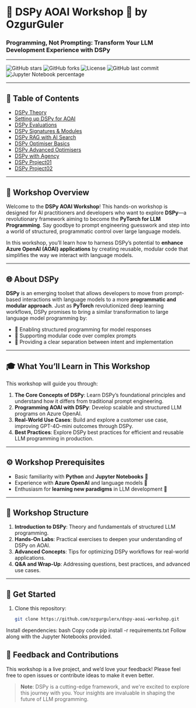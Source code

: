 





# 🧠 DSPy AOAI Workshop 🚀 by OzgurGuler
### Programming, Not Prompting: Transform Your LLM Development Experience with DSPy

---

![GitHub stars](https://img.shields.io/github/stars/ozgurgulerx/dspy-aoai-workshop)
![GitHub forks](https://img.shields.io/github/forks/ozgurgulerx/dspy-aoai-workshop)
![License](https://img.shields.io/github/license/ozgurgulerx/dspy-aoai-workshop)
![GitHub last commit](https://img.shields.io/github/last-commit/ozgurgulerx/dspy-aoai-workshop)
![Jupyter Notebook percentage](https://img.shields.io/github/languages/top/ozgurgulerx/dspy-aoai-workshop?label=jupyter%20notebook)

---
## 📑 Table of Contents
- [DSPy Theory](./content/0.dspy-theory.ipynb)
- [Setting up DSPy for AOAI](./content/setting-dspy-aoai.ipynb)
- [DSPy Evaluations](./content/dspy-evals.ipynb)
- [DSPy Signatures & Modules](./content/dspy-signatures-modules.ipynb)
- [DSPy RAG with AI Search](./content/dspy-rag-with-aisearch.ipynb)
- [DSPy Optimiser Basics](./content/dspy-optimisers-basics.ipynb)
- [DSPy Advanced Optimisers](./content/dspy-advanced-optimizers-miprov2.ipynb)
- [DSPy with Agency](./content/dspy-with-agency.ipynb)
- [DSPy Project01](./content/dspy-project01.ipynb)
- [DSPy Project02](./content/dspy-project02.ipynb)
---

## 🎯 **Workshop Overview**

Welcome to the **DSPy AOAI Workshop**! This hands-on workshop is designed for AI practitioners and developers who want to explore **DSPy**—a revolutionary framework aiming to become the **PyTorch for LLM Programming**. Say goodbye to prompt engineering guesswork and step into a world of structured, programmatic control over large language models.

In this workshop, you’ll learn how to harness DSPy’s potential to **enhance Azure OpenAI (AOAI) applications** by creating reusable, modular code that simplifies the way we interact with language models.

---

## 🌐 **About DSPy**

**DSPy** is an emerging toolset that allows developers to move from prompt-based interactions with language models to a more **programmatic and modular approach**. Just as **PyTorch** revolutionized deep learning workflows, DSPy promises to bring a similar transformation to large language model programming by:
- 📏 Enabling structured programming for model responses
- 🧩 Supporting modular code over complex prompts
- 🎯 Providing a clear separation between intent and implementation

---

## 🎓 **What You’ll Learn in This Workshop**

This workshop will guide you through:
1. **The Core Concepts of DSPy**: Learn DSPy’s foundational principles and understand how it differs from traditional prompt engineering.
2. **Programming AOAI with DSPy**: Develop scalable and structured LLM programs on Azure OpenAI.
3. **Real-World Use Cases**: Build and explore a customer use case, improving GPT-4O-mini outcomes through DSPy.
4. **Best Practices**: Explore DSPy best practices for efficient and reusable LLM programming in production.

---

## ⚙️ **Workshop Prerequisites**

- Basic familiarity with **Python** and **Jupyter Notebooks** 🐍
- Experience with **Azure OpenAI** and language models 🧠
- Enthusiasm for **learning new paradigms** in LLM development 🚀

---

## 📜 **Workshop Structure**

1. **Introduction to DSPy**: Theory and fundamentals of structured LLM programming.
2. **Hands-On Labs**: Practical exercises to deepen your understanding of DSPy on AOAI.
3. **Advanced Concepts**: Tips for optimizing DSPy workflows for real-world applications.
4. **Q&A and Wrap-Up**: Addressing questions, best practices, and advanced use cases.

---

## 🚀 **Get Started**

1. Clone this repository:
   ```bash
   git clone https://github.com/ozgurgulerx/dspy-aoai-workshop.git
Install dependencies:
bash
Copy code
pip install -r requirements.txt
Follow along with the Jupyter Notebooks provided.

## 📢 **Feedback and Contributions**

This workshop is a live project, and we’d love your feedback! Please feel free to open issues or contribute ideas to make it even better.

> **Note**: DSPy is a cutting-edge framework, and we're excited to explore this journey with you. Your insights are invaluable in shaping the future of LLM programming.

